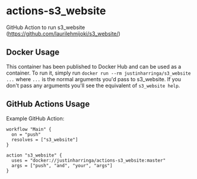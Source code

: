 # actions-s3_website
GitHub Action to run s3_website (https://github.com/laurilehmijoki/s3_website/)

## Docker Usage
This container has been published to Docker Hub and can be used as a container. To run it,
simply run `docker run --rm justinharringa/s3_website ...` where `...` is the normal arguments
you'd pass to s3_website. If you don't pass any arguments you'll see the equivalent of 
`s3_website help`.

## GitHub Actions Usage
Example GitHub Action:

```
workflow "Main" {
  on = "push"
  resolves = ["s3_website"]
}

action "s3_website" {
  uses = "docker://justinharringa/actions-s3_website:master"
  args = ["push", "and", "your", "args"]
}
```
